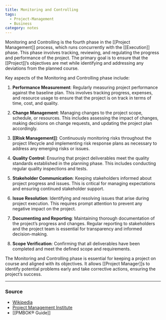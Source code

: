 ```yaml
---
title: Monitoring and Controlling
tags:
  - Project-Management
  - Business
category: notes
---
```


Monitoring and Controlling is the fourth phase in the [[Project Management]] process, which runs concurrently with the [[Execution]] phase. This phase involves tracking, reviewing, and regulating the progress and performance of the project. The primary goal is to ensure that the [[Project]]’s objectives are met while identifying and addressing any deviations from the planned course. 

Key aspects of the Monitoring and Controlling phase include:

1. **Performance Measurement**: Regularly measuring project performance against the baseline plan. This involves tracking progress, expenses, and resource usage to ensure that the project is on track in terms of time, cost, and quality.
    
2. **Change Management**: Managing changes to the project scope, schedule, or resources. This includes assessing the impact of changes, making decisions on change requests, and updating the project plan accordingly.
    
3. **[[Risk Management]]**: Continuously monitoring risks throughout the project lifecycle and implementing risk response plans as necessary to address any emerging risks or issues.
    
4. **Quality Control**: Ensuring that project deliverables meet the quality standards established in the planning phase. This includes conducting regular quality inspections and tests.
    
5. **Stakeholder Communication**: Keeping stakeholders informed about project progress and issues. This is critical for managing expectations and ensuring continued stakeholder support.
    
6. **Issue Resolution**: Identifying and resolving issues that arise during project execution. This requires prompt attention to prevent any negative impact on the project.
    
7. **Documenting and Reporting**: Maintaining thorough documentation of the project’s progress and changes. Regular reporting to stakeholders and the project team is essential for transparency and informed decision-making.
    
8. **Scope Verification**: Confirming that all deliverables have been completed and meet the defined scope and requirements.
    

The Monitoring and Controlling phase is essential for keeping a project on course and aligned with its objectives. It allows [[Project Manager]]s to identify potential problems early and take corrective actions, ensuring the project’s success.

--- 
### Source
- [Wikipedia](https://en.wikipedia.org/wiki/Project_management)
- [Project Management Institute](https://www.pmi.org/about/learn-about-pmi/what-is-project-management)
- [[PMBOK® Guide]] 